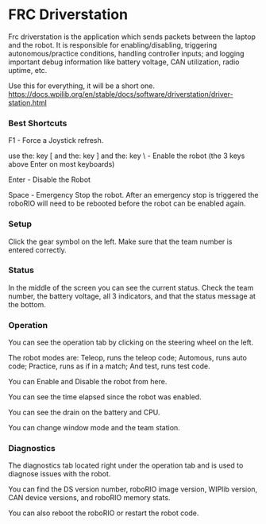 # FRC Driverstation
Frc driverstation is the application which sends packets between the laptop and the robot. It is responsible for enabling/disabling, 
triggering autonomous/practice conditions, handling controller inputs; and logging important debug information like battery voltage, CAN utilization, radio uptime, etc. 

Use this for everything, it will be a short one. 
https://docs.wpilib.org/en/stable/docs/software/driverstation/driver-station.html

### Best Shortcuts
F1 - Force a Joystick refresh.

use the: key [ and the: key ] and the: key \ - Enable the robot (the 3 keys above Enter on most keyboards)

Enter - Disable the Robot

Space - Emergency Stop the robot. After an emergency stop is triggered the roboRIO will need to be rebooted before the robot can be enabled again.


### Setup
Click the gear symbol on the left.
Make sure that the team number is entered correctly.

### Status
In the middle of the screen you can see the current status.
Check  the team number, the battery voltage, all 3 indicators, and that the status message at the bottom.

### Operation
You can see the operation tab by clicking on the steering wheel on the left.

The robot modes are: Teleop, runs the teleop code; Automous, runs auto code; Practice, runs as if in a match; And test, runs test code.

You can Enable and Disable the robot from here.

You can see the time elapsed since the robot was enabled.

You can see the drain on the battery and CPU.

You can change window mode and the team station.

### Diagnostics
The diagnostics tab located right under the operation tab and is used to diagnose issues with the robot.

You can find the DS version number, roboRIO image version, WIPlib version, CAN device versions, and roboRIO memory stats.



You can also reboot the roboRIO or restart the robot code.

